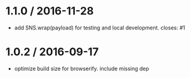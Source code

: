 
1.1.0 / 2016-11-28
==================

  * add SNS.wrap(payload) for testing and local development. closes: #1

1.0.2 / 2016-09-17
==================

  * optimize build size for browserify. include missing dep
